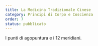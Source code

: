```yaml
---
title: La Medicina Tradizionale Cinese
category: Principi di Corpo e Coscienza
order: 7
status: pubblicato
---
```


I punti di agopuntura e i 12 meridiani.